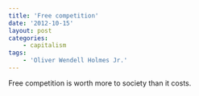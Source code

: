 ```yaml
---
title: 'Free competition'
date: '2012-10-15'
layout: post
categories:
    - capitalism
tags:
    - 'Oliver Wendell Holmes Jr.'
---
```


Free competition is worth more to society than it costs.
